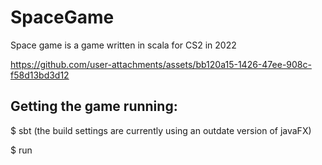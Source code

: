 # SpaceGame
Space game is  a game written in scala for CS2 in 2022


https://github.com/user-attachments/assets/bb120a15-1426-47ee-908c-f58d13bd3d12



## Getting the game running:

$ sbt (the build settings are currently using an outdate version of javaFX)


$ run


